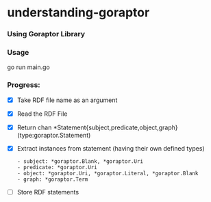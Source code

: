 # understanding-goraptor

### Using Goraptor Library

### Usage
go run main.go <rdf-file>

### Progress:

- [x] Take RDF file name as an argument
- [x] Read the RDF File
- [x] Return chan *Statement{subject,predicate,object,graph} (type:goraptor.Statement)
- [x] Extract instances from statement (having their own defined types) 
      
      - subject: *goraptor.Blank, *goraptor.Uri
      - predicate: *goraptor.Uri
      - object: *goraptor.Uri, *goraptor.Literal, *goraptor.Blank
      - graph: *goraptor.Term
- [ ] Store RDF statements

